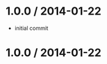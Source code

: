 
1.0.0 / 2014-01-22 
==================

 * initial commit

1.0.0 / 2014-01-22 
==================



